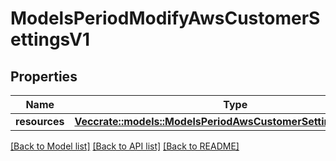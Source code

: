# ModelsPeriodModifyAwsCustomerSettingsV1

## Properties

Name | Type | Description | Notes
------------ | ------------- | ------------- | -------------
**resources** | [**Vec<crate::models::ModelsPeriodAwsCustomerSettingsRequestV1>**](models.AWSCustomerSettingsRequestV1.md) |  |

[[Back to Model list]](./README.md#documentation-for-models) [[Back to API list]](./README.md#documentation-for-api-endpoints) [[Back to README]](../README.md)
